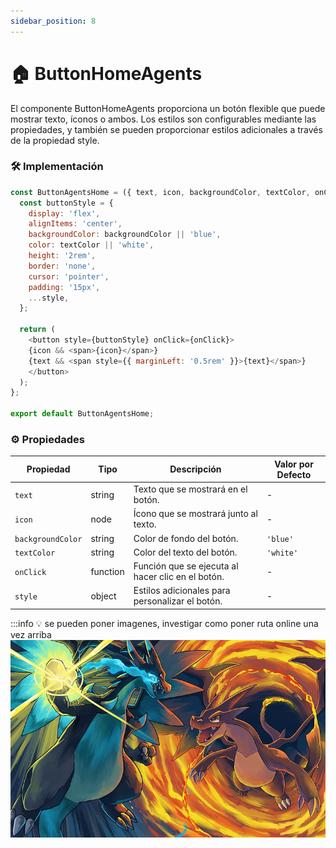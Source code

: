 ```yaml
---
sidebar_position: 8
---
```


# 🏠 ButtonHomeAgents

El componente ButtonHomeAgents proporciona un botón flexible que puede mostrar texto, íconos o ambos. Los estilos son configurables mediante las propiedades, y también se pueden proporcionar estilos adicionales a través de la propiedad style.


### 🛠️ Implementación

```js
const ButtonAgentsHome = ({ text, icon, backgroundColor, textColor, onClick, style }) => {
  const buttonStyle = {
    display: 'flex', 
    alignItems: 'center',
    backgroundColor: backgroundColor || 'blue', 
    color: textColor || 'white', 
    height: '2rem',
    border: 'none',
    cursor: 'pointer',
    padding: '15px', 
    ...style, 
  };

  return (
    <button style={buttonStyle} onClick={onClick}>
    {icon && <span>{icon}</span>}
    {text && <span style={{ marginLeft: '0.5rem' }}>{text}</span>}
    </button>
  );
};

export default ButtonAgentsHome;
```

### ⚙️ Propiedades

| Propiedad         | Tipo     | Descripción                                                      | Valor por Defecto |
|-------------------|----------|------------------------------------------------------------------|-------------------|
| `text`            | string   | Texto que se mostrará en el botón.                             | -                 |
| `icon`            | node     | Ícono que se mostrará junto al texto.                          | -                 |
| `backgroundColor` | string   | Color de fondo del botón.                                      | `'blue'`         |
| `textColor`       | string   | Color del texto del botón.                                     | `'white'`        |
| `onClick`         | function | Función que se ejecuta al hacer clic en el botón.              | -                 |
| `style`           | object   | Estilos adicionales para personalizar el botón.                | -                 |

:::info 💡 se pueden poner imagenes, investigar como poner ruta online una vez arriba
![alt text](image.png) 


